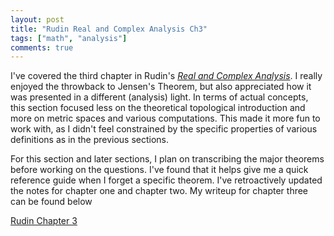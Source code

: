 ```yaml
---
layout: post
title: "Rudin Real and Complex Analysis Ch3"
tags: ["math", "analysis"]
comments: true
---
```


I've covered the third chapter in Rudin's [*Real and Complex Analysis*](https://www.mheducation.com/highered/product/real-complex-analysis-rudin/M0070542341.html). I really enjoyed the throwback to Jensen's Theorem, but also appreciated how it was presented in a different (analysis) light. In terms of actual concepts, this section focused less on the theoretical topological introduction and more on metric spaces and various computations. This made it more fun to work with, as I didn't feel constrained by the specific properties of various definitions as in the previous sections. 

For this section and later sections, I plan on transcribing the major theorems before working on the questions. I've found that it helps give me a quick reference guide when I forget a specific theorem. I've retroactively updated the notes for chapter one and chapter two. My writeup for chapter three can be found below

[Rudin Chapter 3](../pdfs/Rudin_Ch3.pdf)